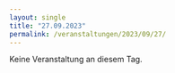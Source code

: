 ```yaml
---
layout: single
title: "27.09.2023"
permalink: /veranstaltungen/2023/09/27/
---
```


Keine Veranstaltung an diesem Tag.
